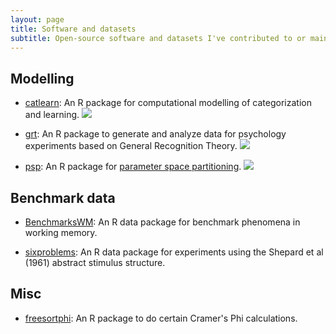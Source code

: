 ```yaml
---
layout: page
title: Software and datasets
subtitle: Open-source software and datasets I've contributed to or maintain
---
```


## Modelling

- [catlearn](/catlearn): An R package for computational modelling of categorization and learning. [![](https://cranlogs.r-pkg.org/badges/grand-total/catlearn)](https://cran.r-project.org/package=catlearn)

- [grt](https://github.com/matsukik/grt): An R package to generate and analyze data for psychology experiments based on General Recognition Theory. [![](https://cranlogs.r-pkg.org/badges/grand-total/grt)](https://cran.r-project.org/package=grt)

- [psp](https://cran.r-project.org/web/packages/psp/index.html): An R package for [parameter space partitioning](/2021-06-23-psp). [![](https://cranlogs.r-pkg.org/badges/grand-total/psp)](https://cran.r-project.org/package=psp)

## Benchmark data

- [BenchmarksWM](https://github.com/joschadutli/BenchmarksWM): An R data package for benchmark phenomena in working memory.

- [sixproblems](https://github.com/ajwills72/sixproblems): An R data package for experiments using the Shepard et al (1961) abstract stimulus structure.

## Misc

- [freesortphi](http://freesortphi.r-forge.r-project.org/): An R package to do certain Cramer's Phi calculations. 

